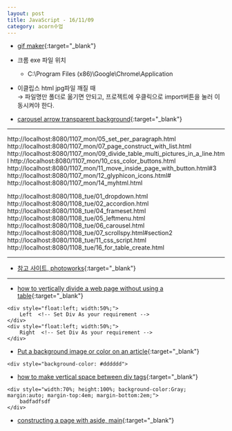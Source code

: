```yaml
---
layout: post
title: JavaScript - 16/11/09
category: acorn수업
---
```


- [gif maker](http://gifmaker.me/){:target="_blank"}

- 크롬 exe 파일 위치
  - C:\Program Files (x86)\Google\Chrome\Application

- 이클립스 html jpg파일 깨질 때  
→ 파일명만 폴더로 옮기면 안되고, 프로젝트에 우클릭으로 import버튼을 눌러 이동시켜야 한다.

- [carousel arrow transparent background](http://stackoverflow.com/questions/20746461/how-do-you-remove-the-default-bootstrap-3-carousel-control-background-gradients){:target="_blank"}

---

http://localhost:8080/1107_mon/05_set_per_paragraph.html
http://localhost:8080/1107_mon/07_page_construct_with_list.html
http://localhost:8080/1107_mon/09_divide_table_multi_pictures_in_a_line.html
http://localhost:8080/1107_mon/10_css_color_buttons.html
http://localhost:8080/1107_mon/11_move_inside_page_with_button.html#3
http://localhost:8080/1107_mon/12_glyphicon_icons.html#
http://localhost:8080/1107_mon/14_myhtml.html

http://localhost:8080/1108_tue/01_dropdown.html
http://localhost:8080/1108_tue/02_accordion.html
http://localhost:8080/1108_tue/04_frameset.html
http://localhost:8080/1108_tue/05_leftmenu.html
http://localhost:8080/1108_tue/06_carousel.html
http://localhost:8080/1108_tue/07_scrollspy.html#section2
http://localhost:8080/1108_tue/11_css_script.html
http://localhost:8080/1108_tue/16_for_table_create.html

---

- [참고 사이트, photoworks](https://photoworks.org.uk/){:target="_blank"}

---

- [how to vertically divide a web page without using a table](http://stackoverflow.com/questions/13289632/how-to-vertically-divide-a-web-page-without-using-a-table){:target="_blank"}

```
<div style="float:left; width:50%;">
    Left  <!-- Set Div As your requirement -->
</div>
<div style="float:left; width:50%;">
    Right  <!-- Set Div As your requirement -->
</div>
```

- [Put a background image or color on an article](https://docs.joomla.org/Put_a_background_image_or_color_on_an_article){:target="_blank"}

```
<div style="background-color: #dddddd">
```

- [how to make vertical space between div tags](http://stackoverflow.com/questions/26240714/how-to-make-vertical-space-between-div-tags){:target="_blank"}

```
<div style="width:70%; height:100%; background-color:Gray; margin:auto; margin-top:4em; margin-bottom:2em;">
    badfadfsdf
</div>
```

- [constructing a page with aside, main](https://code.tutsplus.com/tutorials/html-5-and-css-3-the-techniques-youll-soon-be-using--net-5708){:target="_blank"}
